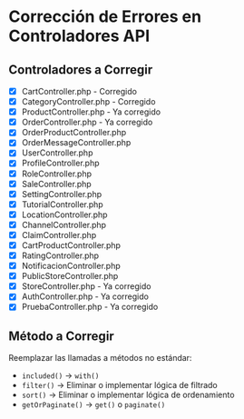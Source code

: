 # Corrección de Errores en Controladores API

## Controladores a Corregir

- [x] CartController.php - Corregido
- [x] CategoryController.php - Corregido
- [x] ProductController.php - Ya corregido
- [x] OrderController.php - Ya corregido
- [x] OrderProductController.php
- [x] OrderMessageController.php
- [x] UserController.php
- [x] ProfileController.php
- [x] RoleController.php
- [x] SaleController.php
- [x] SettingController.php
- [x] TutorialController.php
- [x] LocationController.php
- [x] ChannelController.php
- [x] ClaimController.php
- [x] CartProductController.php
- [x] RatingController.php
- [x] NotificacionController.php
- [x] PublicStoreController.php
- [x] StoreController.php - Ya corregido
- [x] AuthController.php - Ya corregido
- [x] PruebaController.php - Ya corregido

## Método a Corregir
Reemplazar las llamadas a métodos no estándar:
- `included()` -> `with()`
- `filter()` -> Eliminar o implementar lógica de filtrado
- `sort()` -> Eliminar o implementar lógica de ordenamiento
- `getOrPaginate()` -> `get()` o `paginate()`
